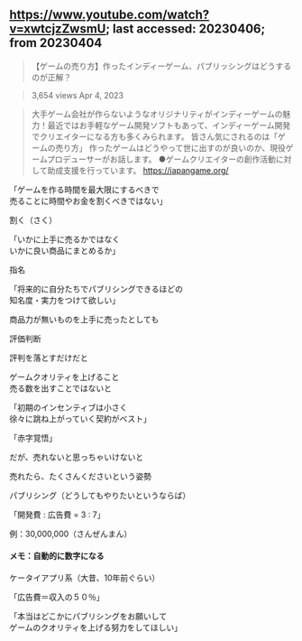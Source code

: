 ## https://www.youtube.com/watch?v=xwtcjzZwsmU; last accessed: 20230406; from 20230404

>【ゲームの売り方】作ったインディーゲーム、パブリッシングはどうするのが正解？ 

> 3,654 views Apr 4, 2023 

> 大手ゲーム会社が作らないようなオリジナリティがインディーゲームの魅力！最近ではお手軽なゲーム開発ソフトもあって、インディーゲーム開発でクリエイターになる方も多くみられます。 皆さん気にされるのは「ゲームの売り方」 作ったゲームはどうやって世に出すのが良いのか、現役ゲームプロデューサーがお話します。 ●ゲームクリエイターの創作活動に対して助成支援を行っています。 https://japangame.org/


「ゲームを作る時間を最大限にするべきで<br/>
売ることに時間やお金を割くべきではない」

割く（さく）

「いかに上手に売るかではなく<br/>
いかに良い商品にまとめるか」

指名

「将来的に自分たちでパブリシングできるほどの<br/>
知名度・実力をつけて欲しい」

商品力が無いものを上手に売ったとしても

評価判断

評判を落とすだけだと


ゲームクオリティを上げること<br/>
売る数を出すことではないと

「初期のインセンティブは小さく<br/>
徐々に跳ね上がっていく契約がベスト」

「赤字覚悟」

だが、売れないと思っちゃいけないと

売れたら、たくさんくださいという姿勢


パブリシング（どうしてもやりたいというならば）

「開発費 : 広告費 = 3 : 7」

例：30,000,000（さんぜんまん）

#### メモ：自動的に数字になる

ケータイアプリ系（大昔、10年前ぐらい）

「広告費＝収入の５０％」

「本当はどこかにパブリシングをお願いして<br/>
ゲームのクオリティを上げる努力をしてほしい」
